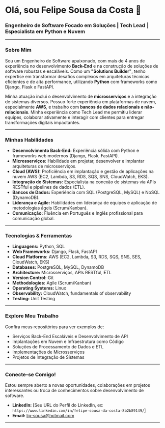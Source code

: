 <h1>Olá, sou Felipe Sousa da Costa 👋</h1>

### Engenheiro de Software Focado em Soluções | Tech Lead | Especialista em Python e Nuvem

---

### Sobre Mim

Sou um Engenheiro de Software apaixonado, com mais de 4 anos de experiência no desenvolvimento **Back-End** e na construção de soluções de software robustas e escaláveis. Como um **"Solutions Builder"**, tenho expertise em transformar desafios complexos em arquiteturas técnicas eficientes e de alta performance, utilizando **Python** com frameworks como Django, Flask e FastAPI.

Minha atuação inclui o desenvolvimento de **microsserviços** e a integração de sistemas diversos. Possuo forte experiência em plataformas de nuvem, especialmente **AWS**, e trabalho com **bancos de dados relacionais e não-relacionais**. Minha experiência como Tech Lead me permitiu liderar equipes, colaborar ativamente e interagir com clientes para entregar transformações digitais impactantes.

---

### Minhas Habilidades

* **Desenvolvimento Back-End:** Experiência sólida com Python e frameworks web modernos (Django, Flask, FastAPI).
* **Microsserviços:** Habilidade em projetar, desenvolver e implantar arquiteturas de microsserviços.
* **Cloud (AWS):** Proficiência em implantação e gestão de aplicações na nuvem AWS (EC2, Lambda, S3, RDS, SQS, SNS, CloudWatch, EKS).
* **Integração de Sistemas:** Especialista na conexão de sistemas via APIs RESTful e pipelines de dados (ETL).
* **Bancos de Dados:** Experiência com SQL (PostgreSQL, MySQL) e NoSQL (DynamoDB).
* **Liderança e Agile:** Habilidades em liderança de equipes e aplicação de metodologias ágeis (Scrum/Kanban).
* **Comunicação:** Fluência em Português e Inglês profissional para comunicação global.

---

### Tecnologias & Ferramentas

* **Linguagens:** Python, SQL
* **Web Frameworks:** Django, Flask, FastAPI
* **Cloud Platforms:** AWS (EC2, Lambda, S3, RDS, SQS, SNS, SES, CloudWatch, EKS)
* **Databases:** PostgreSQL, MySQL, DynamoDB
* **Architecture:** Microsserviços, APIs RESTful, ETL
* **Version Control:** Git
* **Methodologies:** Agile (Scrum/Kanban)
* **Operating Systems:** Linux
* **Observability:** CloudWatch, fundamentals of observability
* **Testing:** Unit Testing

---

### Explore Meu Trabalho

Confira meus repositórios para ver exemplos de:
* Serviços Back-End Escaláveis e Desenvolvimento de API
* Implantações em Nuvem e Infraestrutura como Código
* Soluções de Processamento de Dados e ETL
* Implementações de Microsserviços
* Projetos de Integração de Sistemas

---

### Conecte-se Comigo!

Estou sempre aberto a novas oportunidades, colaborações em projetos interessantes ou troca de conhecimentos sobre desenvolvimento de software.

* **LinkedIn:** [Seu URL do Perfil do LinkedIn, ex: `https://www.linkedin.com/in/felipe-sousa-da-costa-8b2b89149/`]
* **Email:** lip-sousa@hotmail.com

---
